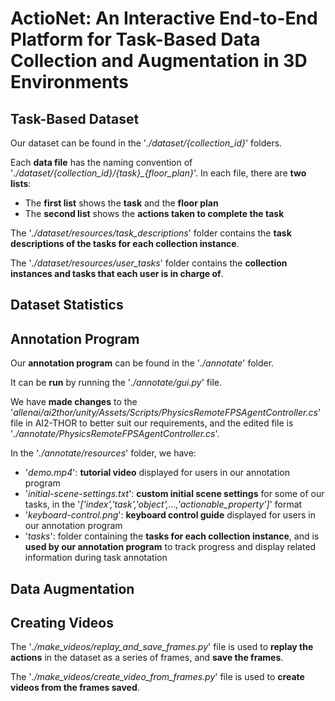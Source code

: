 # ActioNet: An Interactive End-to-End Platform for Task-Based Data Collection and Augmentation in 3D Environments
## Task-Based Dataset
Our dataset can be found in the '_./dataset/{collection_id}_' folders.

Each **data file** has the naming convention of '_./dataset/{collection_id}/{task}\_{floor_plan}_'. In each file, there are **two lists**:
- The **first list** shows the **task** and the **floor plan**
- The **second list** shows the **actions taken to complete the task**

The '_./dataset/resources/task_descriptions_' folder contains the **task descriptions of the tasks for each collection instance**.

The '_./dataset/resources/user_tasks_' folder contains the **collection instances and tasks that each user is in charge of**.

## Dataset Statistics

## Annotation Program
Our **annotation program** can be found in the '_./annotate_' folder.

It can be **run** by running the '_./annotate/gui.py_' file.

We have **made changes** to the '_allenai/ai2thor/unity/Assets/Scripts/PhysicsRemoteFPSAgentController.cs_' file in AI2-THOR to better suit our requirements, and the edited file is '_./annotate/PhysicsRemoteFPSAgentController.cs_'. 

In the '_./annotate/resources_' folder, we have:
- '_demo.mp4_': **tutorial video** displayed for users in our annotation program
- '_initial-scene-settings.txt_': **custom initial scene settings** for some of our tasks, in the '_['index','task','object',...,'actionable_property']_' format
- '_keyboard-control.png_': **keyboard control guide** displayed for users in our annotation program
- '_tasks_': folder containing the **tasks for each collection instance**, and is **used by our annotation program** to track progress and display related information during task annotation

## Data Augmentation


## Creating Videos
The '_./make_videos/replay_and_save_frames.py_' file is used to **replay the actions** in the dataset as a series of frames, and **save the frames**.

The '_./make_videos/create_video_from_frames.py_' file is used to **create videos from the frames saved**.
